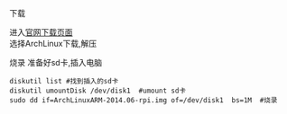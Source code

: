 下载

进入[官网下载页面](http://www.raspberrypi.org/downloads/)  
选择ArchLinux下载,解压  

烧录
准备好sd卡,插入电脑
```
diskutil list #找到插入的sd卡
diskutil umountDisk /dev/disk1  #umount sd卡
sudo dd if=ArchLinuxARM-2014.06-rpi.img of=/dev/disk1  bs=1M  #烧录
```



